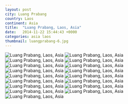 ```yaml
---
layout: post
city: Luang Prabang
country: Laos
continent: Asia
title:  "Luang Prabang, Laos, Asia"
date:   2014-11-22 15:44:43 +0000
categories: asia laos
thumbnail: luangprabang-6.jpg
---
```


<div class="img-container">
	<img class="img-responsive" src="{{ site.baseurl }}/img/countries/laos/luangprabang-1.jpg" alt="Luang Prabang, Laos, Asia"/>
	<img class="img-responsive" src="{{ site.baseurl }}/img/countries/laos/luangprabang-2.jpg" alt="Luang Prabang, Laos, Asia"/>
	<img class="img-responsive" src="{{ site.baseurl }}/img/countries/laos/luangprabang-3.jpg" alt="Luang Prabang, Laos, Asia"/>
	<img class="img-responsive" src="{{ site.baseurl }}/img/countries/laos/luangprabang-4.jpg" alt="Luang Prabang, Laos, Asia"/>
	<img class="img-responsive" src="{{ site.baseurl }}/img/countries/laos/luangprabang-5.jpg" alt="Luang Prabang, Laos, Asia"/>
	<img class="img-responsive" src="{{ site.baseurl }}/img/countries/laos/luangprabang-6.jpg" alt="Luang Prabang, Laos, Asia"/>
	<img class="img-responsive" src="{{ site.baseurl }}/img/countries/laos/luangprabang-7.jpg" alt="Luang Prabang, Laos, Asia"/>
	<img class="img-responsive" src="{{ site.baseurl }}/img/countries/laos/luangprabang-8.jpg" alt="Luang Prabang, Laos, Asia"/>
	<img class="img-responsive" src="{{ site.baseurl }}/img/countries/laos/luangprabang-9.jpg" alt="Luang Prabang, Laos, Asia"/>
	<img class="img-responsive" src="{{ site.baseurl }}/img/countries/laos/luangprabang-10.jpg" alt="Luang Prabang, Laos, Asia"/>
	<img class="img-responsive" src="{{ site.baseurl }}/img/countries/laos/luangprabang-11.jpg" alt="Luang Prabang, Laos, Asia"/>
	<img class="img-responsive" src="{{ site.baseurl }}/img/countries/laos/luangprabang-12.jpg" alt="Luang Prabang, Laos, Asia"/>
	<img class="img-responsive" src="{{ site.baseurl }}/img/countries/laos/luangprabang-13.jpg" alt="Luang Prabang, Laos, Asia"/>
	<img class="img-responsive" src="{{ site.baseurl }}/img/countries/laos/luangprabang-14.jpg" alt="Luang Prabang, Laos, Asia"/>
	<img class="img-responsive" src="{{ site.baseurl }}/img/countries/laos/luangprabang-15.jpg" alt="Luang Prabang, Laos, Asia"/>
	<img class="img-responsive" src="{{ site.baseurl }}/img/countries/laos/luangprabang-16.jpg" alt="Luang Prabang, Laos, Asia"/>
	<img class="img-responsive" src="{{ site.baseurl }}/img/countries/laos/luangprabang-17.jpg" alt="Luang Prabang, Laos, Asia"/>
</div>
